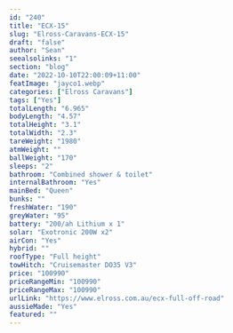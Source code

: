 ```yaml
---
id: "240"
title: "ECX-15"
slug: "Elross-Caravans-ECX-15"
draft: "false"
author: "Sean"
seealsolinks: "1"
section: "blog"
date: "2022-10-10T22:00:09+11:00"
featImage: "jayco1.webp"
categories: ["Elross Caravans"]
tags: ["Yes"]
totalLength: "6.965"
bodyLength: "4.57"
totalHeight: "3.1"
totalWidth: "2.3"
tareWeight: "1980"
atmWeight: ""
ballWeight: "170"
sleeps: "2"
bathroom: "Combined shower & toilet"
internalBathroom: "Yes"
mainBed: "Queen"
bunks: ""
freshWater: "190"
greyWater: "95"
battery: "200/ah Lithium x 1"
solar: "Exotronic 200W x2"
airCon: "Yes"
hybrid: ""
roofType: "Full height"
towHitch: "Cruisemaster DO35 V3"
price: "100990"
priceRangeMin: "100990"
priceRangeMax: "100990"
urlLink: "https://www.elross.com.au/ecx-full-off-road"
aussieMade: "Yes"
featured: ""
---
```

